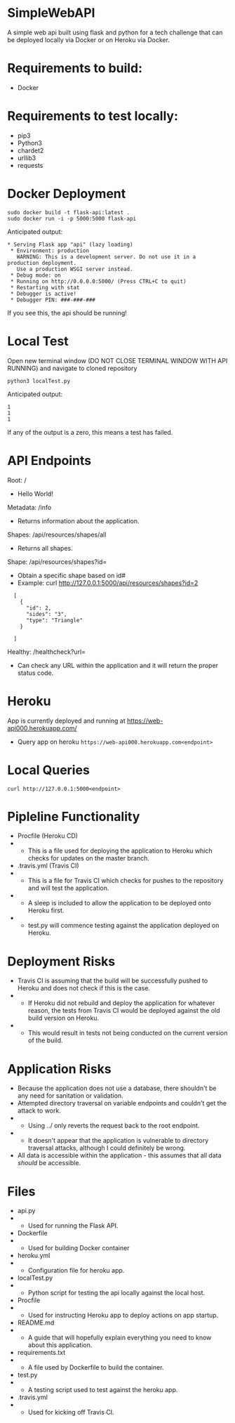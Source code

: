 # SimpleWebAPI
A simple web api built using flask and python for a tech challenge that can be deployed locally via Docker or on Heroku via Docker.

# Requirements to build:
- Docker

# Requirements to test locally:
- pip3 
- Python3 
- chardet2 
- urllib3 
- requests 



# Docker Deployment
```
sudo docker build -t flask-api:latest .
sudo docker run -i -p 5000:5000 flask-api
```
Anticipated output:
```
* Serving Flask app "api" (lazy loading)
 * Environment: production
   WARNING: This is a development server. Do not use it in a production deployment.
   Use a production WSGI server instead.
 * Debug mode: on
 * Running on http://0.0.0.0:5000/ (Press CTRL+C to quit)
 * Restarting with stat
 * Debugger is active!
 * Debugger PIN: ###-###-###
```
If you see this, the api should be running!



# Local Test
Open new terminal window (DO NOT CLOSE TERMINAL WINDOW WITH API RUNNING) and navigate to cloned repository
```
python3 localTest.py
```
Anticipated output:
```
1
1
1
```
If any of the output is a zero, this means a test has failed.

# API Endpoints
Root: / 
- Hello World!

Metadata: /info
- Returns information about the application.

Shapes: /api/resources/shapes/all
- Returns all shapes.

Shape: /api/resources/shapes?id=
- Obtain a specific shape based on id#
- Example: curl http://127.0.0.1:5000/api/resources/shapes?id=2
```
  [
    {
      "id": 2, 
      "sides": "3", 
      "type": "Triangle"
    }

  ]
```
Healthy: /healthcheck?url=
- Can check any URL within the application and it will return the proper status code.


# Heroku
App is currently deployed and running at https://web-api000.herokuapp.com/
- Query app on heroku
``` https://web-api000.herokuapp.com<endpoint> ```

# Local Queries
``` curl http://127.0.0.1:5000<endpoint> ```


# Pipleline Functionality
- Procfile (Heroku CD)
- - This is a file used for deploying the application to Heroku which checks for updates on the master branch.  
- .travis.yml (Travis CI)
- - This is a file for Travis CI which checks for pushes to the repository and will test the application.
- - A sleep is included to allow the application to be deployed onto Heroku first.  
- - test.py will commence testing against the application deployed on Heroku.  


# Deployment Risks
- Travis CI is assuming that the build will be successfully pushed to Heroku and does not check if this is the case.
- - If Heroku did not rebuild and deploy the application for whatever reason, the tests from Travis CI would be deployed against the old build version on Heroku.
- - This would result in tests not being conducted on the current version of the build.  

# Application Risks
- Because the application does not use a database, there shouldn't be any need for sanitation or validation.
- Attempted directory traversal on variable endpoints and couldn't get the attack to work.
- - Using ../ only reverts the request back to the root endpoint. 
- - It doesn't appear that the application is vulnerable to directory traversal attacks, although I could definitely be wrong.  
- All data is accessible within the application - this assumes that all data *should* be accessible.

# Files 
- api.py
- - Used for running the Flask API.
- Dockerfile
- - Used for building Docker container
- heroku.yml
- - Configuration file for heroku app.
- localTest.py
- - Python script for testing the api locally against the local host.
- Procfile
- - Used for instructing Heroku app to deploy actions on app startup.
- README.md
- - A guide that will hopefully explain everything you need to know about this application.
- requirements.txt
- - A file used by Dockerfile to build the container.
- test.py
- - A testing script used to test against the heroku app.
- .travis.yml
- - Used for kicking off Travis CI.
